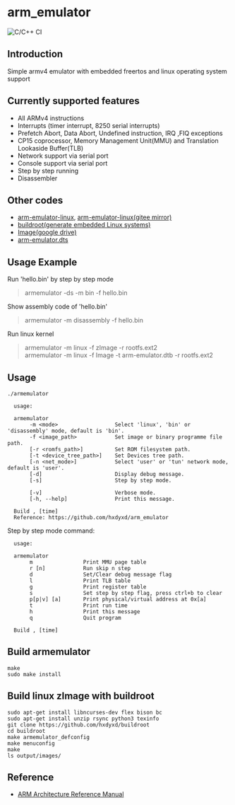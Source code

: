 # arm_emulator

![C/C++ CI](https://github.com/hxdyxd/arm_emulator/workflows/C/C++%20CI/badge.svg)

## Introduction

Simple armv4 emulator with embedded freertos and linux operating system support  

## Currently supported features
* All ARMv4 instructions  
* Interrupts (timer interrupt, 8250 serial interrupts)  
* Prefetch Abort, Data Abort, Undefined instruction, IRQ ,FIQ exceptions  
* CP15 coprocessor, Memory Management Unit(MMU) and Translation Lookaside Buffer(TLB)  
* Network support via serial port  
* Console support via serial port  
* Step by step running  
* Disassembler  

## Other codes
* [arm-emulator-linux](https://github.com/hxdyxd/arm-emulator-linux), [arm-emulator-linux(gitee mirror)](https://gitee.com/hxdyxd/arm-emulator-linux)  
* [buildroot(generate embedded Linux systems)](https://github.com/hxdyxd/buildroot)  
* [Image(google drive)](https://drive.google.com/drive/folders/1W0milmr0MT9K7TXI4cvJHEbDRon9gp-X?usp=sharing)  
* [arm-emulator.dts](https://github.com/hxdyxd/arm-emulator-linux/blob/master/arch/arm/boot/dts/arm-emulator.dts)  

## Usage Example

Run 'hello.bin' by step by step mode  
> armemulator -ds -m bin -f hello.bin  

Show assembly code of 'hello.bin'  
> armemulator -m disassembly -f hello.bin  

Run linux kernel  
> armemulator -m linux -f zImage -r rootfs.ext2  
> armemulator -m linux -f Image -t arm-emulator.dtb -r rootfs.ext2  

## Usage

```
./armemulator

  usage:

  armemulator
       -m <mode>                  Select 'linux', 'bin' or 'disassembly' mode, default is 'bin'.
       -f <image_path>            Set image or binary programme file path.
       [-r <romfs_path>]          Set ROM filesystem path.
       [-t <device_tree_path>]    Set Devices tree path.
       [-n <net_mode>]            Select 'user' or 'tun' network mode, default is 'user'.
       [-d]                       Display debug message.
       [-s]                       Step by step mode.

       [-v]                       Verbose mode.
       [-h, --help]               Print this message.

  Build , [time]
  Reference: https://github.com/hxdyxd/arm_emulator

```
Step by step mode command:  
```
  usage:

  armemulator
       m                Print MMU page table
       r [n]            Run skip n step
       d                Set/Clear debug message flag
       l                Print TLB table
       g                Print register table
       s                Set step by step flag, press ctrl+b to clear
       p[p|v] [a]       Print physical/virtual address at 0x[a]
       t                Print run time
       h                Print this message
       q                Quit program

  Build , [time]
```

## Build armemulator

```
make
sudo make install
```

## Build linux zImage with buildroot

```
sudo apt-get install libncurses-dev flex bison bc
sudo apt-get install unzip rsync python3 texinfo
git clone https://github.com/hxdyxd/buildroot
cd buildroot
make armemulator_defconfig
make menuconfig
make
ls output/images/
```

## Reference
* [ARM Architecture Reference Manual](https://developer.arm.com/docs/ddi0100/i/armv5-architecture-reference-manual)  
